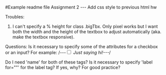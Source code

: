 #Example readme file
Assignment 2 --- Add css style to previous html hw 


Troubles:
1. I can't specify a % height for class .bigTbx. Only pixel works but I want both the width and the height of the textbox to adjust automatically (aka. make the textbox responsive). 


Questions:
Is it necessary to specify some of the attributes for a checkbox or an input? For example: 
		/*---<input type="checkbox" name="contactType" value="hi" ID="cbxHi">
		<label for="cbxHi" name="msgType">Just saying hi!</label>---*/

Do I need 'name' for both of these tags? Is it necessary to specify 'label for=""' for the label tag? If yes, why? For good practice? 